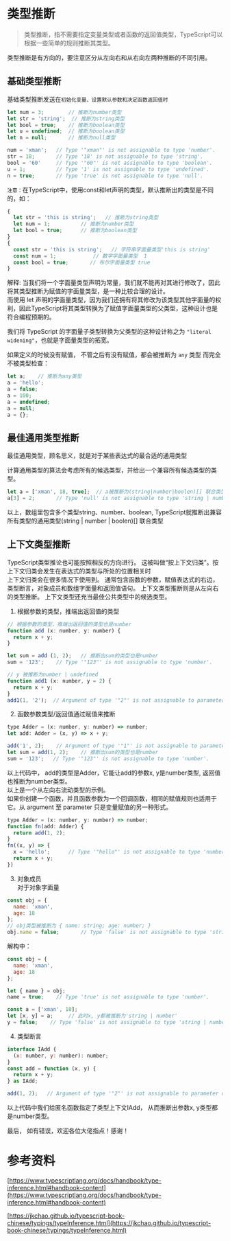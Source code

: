 # 类型推断 
> 类型推断，指不需要指定变量类型或者函数的返回值类型，TypeScript可以根据一些简单的规则推断其类型。 

类型推断是有方向的，要注意区分从左向右和从右向左两种推断的不同引用。  
      
## 基础类型推断   
基础类型推断发送在`初始化变量、设置默认参数和决定函数返回值时`  

```js
let num = 3;        // 推断为number类型
let str = 'string';  // 推断为string类型
let bool = true;    // 推断为boolean类型
let u = undefined;  // 推断为boolean类型
let n = null;       // 推断为null类型

num = 'xman';   // Type '"xman"' is not assignable to type 'number'.
str = 18;       // Type '18' is not assignable to type 'string'.
bool = '60'     // Type '"60"' is not assignable to type 'boolean'.
u = 1;          // Type '1' is not assignable to type 'undefined'.
n = true;       // Type 'true' is not assignable to type 'null'.
```

`注意：`在TypeScript中，使用const和let声明的类型，默认推断出的类型是不同的，如：  
```js
{
  let str = 'this is string';   // 推断为string类型
  let num = 1;          // 推断为number类型
  let bool = true;      // 推断为boolean类型
}
{
  const str = 'this is string';   // 字符串字面量类型'this is string'
  const num = 1;            // 数字字面量类型  1
  const bool = true;       // 布尔字面量类型 true
}
``` 
解释: 当我们将一个字面量类型声明为常量，我们就不能再对其进行修改了，因此将其类型推断为赋值的字面量类型，是一种比较合理的设计。  
而使用 let 声明的字面量类型，因为我们还拥有将其修改为该类型其他字面量的权利，因此TypeScript将其类型转换为了赋值字面量类型的父类型，这种设计也是符合编程预期的。

我们将 TypeScript 的字面量子类型转换为父类型的这种设计称之为 `"literal widening"`，也就是字面量类型的拓宽。  

如果定义的时候没有赋值， 不管之后有没有赋值，都会被推断为 `any` 类型 而完全不被类型检查： 
```js
let a;    // 推断为any类型
a = 'hello';
a = false;
a = 100;
a = undefined;
a = null;
a = {};
```


## 最佳通用类型推断  
最佳通用类型，顾名思义，就是对于某些表达式的最合适的通用类型

计算通用类型的算法会考虑所有的候选类型，并给出一个兼容所有候选类型的类型。  

```js
let a = ['xman', 18, true];  // a被推断为(string|number|boolen)[] 联合类型
a[3] = 2;       // Type 'null' is not assignable to type 'string | number | boolean'.
```
以上，数组里包含多个类型string、number、boolean, TypeScript就推断出兼容所有类型的通用类型(string | number | boolen)[] 联合类型


## 上下文类型推断  
TypeScript类型推论也可能按照相反的方向进行。 这被叫做“按上下文归类”。按上下文归类会发生在表达式的类型与所处的位置相关时    
上下文归类会在很多情况下使用到。 通常包含函数的参数，赋值表达式的右边，类型断言，对象成员和数组字面量和返回值语句。 上下文类型推断则是从左向右的类型推断。 
上下文类型还充当最佳公共类型中的候选类型。    

1. 根据参数的类型，推端出返回值的类型     
```js
// 根据参数的类型，推端出返回值的类型也是number
function add (x: number, y: number) {
  return x + y;
}

let sum = add (1, 2);   // 推断出sum的类型也是number 
sum = '123';    // Type '"123"' is not assignable to type 'number'.

// y 被推断为number | undefined
function add1 (x: number, y = 2) {
  return x + y;  
}
add1(1, '2');  // Argument of type '"2"' is not assignable to parameter of type 'number | undefined'.

```
2. 函数参数类型/返回值通过赋值来推断  
```js
type Adder = (x: number, y: number) => number;
let add: Adder = (x, y) => x + y;

add('1', 2);    // Argument of type '"1"' is not assignable to parameter of type 'number'.  
let sum = add(1, 2);    // 推断出sum的类型也是number 
sum = '123';   // Type '"123"' is not assignable to type 'number'.
```
以上代码中， add的类型是Adder，它能让add的参数x, y是number类型, 返回值也推断为number类型。   
以上是一个从左向右流动类型的示例。  
如果你创建一个函数，并且函数参数为一个回调函数，相同的赋值规则也适用于它。从 argument 至 parameter 只是变量赋值的另一种形式。  
```js
type Adder = (x: number, y: number) => number; 
function fn(add: Adder) {
  return add(1, 2);
}
fn((x, y) => {
  x = 'hello';      // Type '"hello"' is not assignable to type 'number'.  
  return x + y;  
})
```  
3. 对象成员  
对于对象字面量  
```js
const obj = {
  name: 'xman',
  age: 18  
};
// obj类型被推断为 { name: string; age: number; }
obj.name = false;       // Type 'false' is not assignable to type 'string'.
```  
解构中：  
```js
const obj = {
  name: 'xman',
  age: 18  
};

let { name } = obj;
name = true;    // Type 'true' is not assignable to type 'number'.

const a = ['xman', 18];
let [x, y] = a;     // 此时x, y都被推断为'string | number'
y = false;    // Type 'false' is not assignable to type 'string | number'.
```

4. 类型断言  
```js
interface IAdd {
  (x: number, y: number): number;  
}
const add = function (x, y) {
  return x + y;  
} as IAdd;

add(1, 2);   // Argument of type '"2"' is not assignable to parameter of type 'number'.
```
以上代码中我们给匿名函数指定了类型上下文IAdd， 从而推断出参数x, y类型都是number类型。  


最后， 如有错误，欢迎各位大佬指点！感谢！

# 参考资料  
[https://www.typescriptlang.org/docs/handbook/type-inference.html#handbook-content](https://www.typescriptlang.org/docs/handbook/type-inference.html#handbook-content)  

[https://jkchao.github.io/typescript-book-chinese/typings/typeInference.html](https://jkchao.github.io/typescript-book-chinese/typings/typeInference.html)